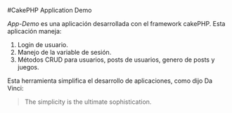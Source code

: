 #CakePHP Application Demo

*App-Demo* es una aplicación desarrollada con el framework cakePHP.
Esta aplicación maneja:
1. Login de usuario.
2. Manejo de la variable de sesión.
3. Métodos CRUD para usuarios, posts de usuarios, genero de posts y juegos.

Esta herramienta simplifica el desarrollo de aplicaciones, como dijo Da Vinci:
> The simplicity is the ultimate sophistication.